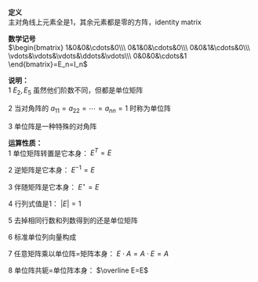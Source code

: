 **定义**  
主对角线上元素全是1，其余元素都是零的方阵，identity matrix  
  
**数学记号**  
$\begin{bmatrix}  
1&0&0&\cdots&0\\\  
0&1&0&\cdots&0\\\  
0&0&1&\cdots&0\\\  
\vdots&\vdots&\vdots&\ddots&\vdots\\\  
0&0&0&\cdots&1  
\end{bmatrix}=E_n=I_n$  
  
**说明：**  
1  $E_2,E_5$ 虽然他们阶数不同，但都是单位矩阵  
  
2 当对角阵的 $a_{11}=a_{22}=\cdots=a_{nn}=1$ 时称为单位阵  
  
3 单位阵是一种特殊的对角阵  
  
**运算性质：**  
1 单位矩阵转置是它本身： $E^T=E$  
  
2 逆矩阵是它本身： $E^{-1}=E$  
  
3 伴随矩阵是它本身： $E^\star=E$  
  
4 行列式值是1： $|E|=1$  
  
5 去掉相同行数和列数得到的还是单位矩阵  
  
6 标准单位列向量构成  
  
7 任意矩阵乘以单位阵=矩阵本身： $E\cdot A  
=A\cdot E=A$  
  
8 单位阵共轭=单位阵本身： $\overline E=E$  
